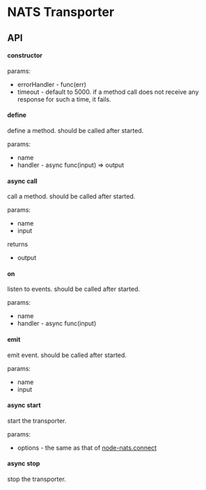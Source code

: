 # NATS Transporter

## API

#### constructor

params:

- errorHandler - func(err)
- timeout - default to 5000. if a method call does not receive any response for such a time, it fails.

#### define

define a method. should be called after started.

params: 

- name
- handler - async func(input) => output

#### async call

call a method. should be called after started.

params:

- name
- input

returns

- output

#### on

listen to events. should be called after started.

params: 

- name
- handler - async func(input)

#### emit

emit event. should be called after started.

params:

- name
- input

#### async start

start the transporter.

params:

- options - the same as that of [node-nats.connect](https://github.com/nats-io/node-nats)

#### async stop

stop the transporter.